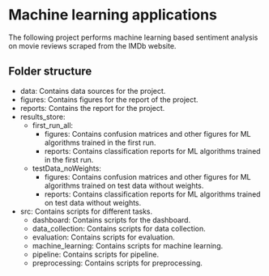 # Machine learning applications
 
The following project performs machine learning based sentiment analysis on movie reviews scraped from the IMDb website.


## Folder structure

- data: Contains data sources for the project.
- figures: Contains figures for the report of the project.
- reports: Contains the report for the project.
- results_store:
  - first_run_all:
    - figures: Contains confusion matrices and other figures for ML algorithms trained in the first run.
    - reports: Contains classification reports for ML algorithms trained in the first run.
  - testData_noWeights:
    - figures: Contains confusion matrices and other figures for ML algorithms trained on test data without weights.
    - reports: Contains classification reports for ML algorithms trained on test data without weights.
- src: Contains scripts for different tasks.
  - dashboard: Contains scripts for the dashboard.
  - data_collection: Contains scripts for data collection.
  - evaluation: Contains scripts for evaluation.
  - machine_learning: Contains scripts for machine learning.
  - pipeline: Contains scripts for pipeline.
  - preprocessing: Contains scripts for preprocessing.

